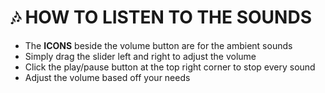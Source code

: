 # 🎶 HOW TO LISTEN TO THE SOUNDS
- The **ICONS** beside the volume button are for the ambient sounds
- Simply drag the slider left and right to adjust the volume
- Click the play/pause button at the top right corner to stop every sound
- Adjust the volume based off your needs 
